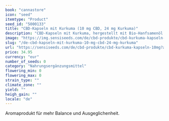 ```yaml
---
book: "cannastore"
icon: "seed"
itemtype: "Product"
seed_id: "5000133"
title: "CBD-Kapseln mit Kurkuma (10 mg CBD, 24 mg Kurkuma)"
description: "CBD-Kapseln mit Kurkuma, hergestellt mit Bio-Hanfsamenöl ✓ 10 mg CBD ✓ 24 mg Kurkuma (21,6 mg Kurkumin) ✓ Vegetarisch ✓ Glutenfrei ✓ 60 Kapseln pro Flasche."
image: "https://img.sensiseeds.com/de/cbd-produkte/cbd-kurkuma-kapseln-10mg-image.png"
slug: "/de-cbd-kapseln-mit-kurkuma-10-mg-cbd-24-mg-kurkuma"
url: "https://sensiseeds.com/de/cbd-produkte/cbd-kurkuma-kapseln-10mg?a_aid=cannastore"
price: 34.95
currency: "eur"
number_of_seeds: 0
category: "Nahrungsergänzungsmittel"
flowering_min: 0
flowering_max: 0
strain_type: ""
climate_zone: ""
yield: ""
heigh_gain: ""
locale: "de"
---
```

Aromaprodukt für mehr Balance und Ausgeglichenheit.
